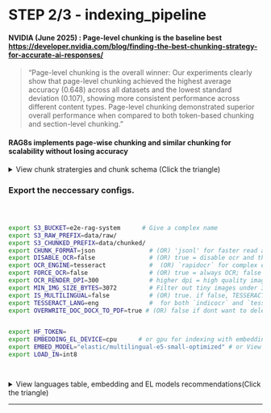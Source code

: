 

# STEP 2/3 - indexing_pipeline

#### **NVIDIA (June 2025)** : Page-level chunking is the baseline best https://developer.nvidia.com/blog/finding-the-best-chunking-strategy-for-accurate-ai-responses/

> “Page-level chunking is the overall winner: Our experiments clearly show that page-level chunking achieved the highest average accuracy (0.648) across all datasets and the lowest standard deviation (0.107), showing more consistent performance across different content types. Page-level chunking demonstrated superior overall performance when compared to both token-based chunking and section-level chunking.” 

#### RAG8s implements page-wise chunking and similar chunking for scalability without losing accuracy
<details>
  <summary> View chunk stratergies and chunk schema (Click the triangle)</summary>

```sh




```
</details>


### Export the neccessary configs.

```sh



export S3_BUCKET=e2e-rag-system      # Give a complex name
export S3_RAW_PREFIX=data/raw/         
export S3_CHUNKED_PREFIX=data/chunked/   
export CHUNK_FORMAT=json               # (OR) 'jsonl' for faster read and storage efficiency for headless use(but not readable)
export DISABLE_OCR=false               # (OR) true = disable ocr and the text in images of docs will not be extracted(but very fast)
export OCR_ENGINE=tesseract            #  (OR) `rapidocr` for complex english (OR) `indicocr` for indian languages
export FORCE_OCR=false                 # (OR) true = always OCR; false = skip if text exists(false recommended)
export OCR_RENDER_DPI=300              # higher dpi = high quality image extraction = higher cost and higher chance of extracting tiny texts
export MIN_IMG_SIZE_BYTES=3072         # Filter out tiny images under 3 KB (often unneccessary black empty images)
export IS_MULTILINGUAL=false           # (OR) true. if false, TESSERACT_LANG will be ignored
export TESSERACT_LANG=eng              #  for both `indicocr` and `tesseract` (but only one lang to avoid noise). refer the mapping table below. 
export OVERWRITE_DOC_DOCX_TO_PDF=true # (OR) false if dont want to delete original .doc and .docx files in data/raw/


export HF_TOKEN=
export EMBEDDING_EL_DEVICE=cpu      # or gpu for indexing with embedding and entity linking models
export EMBED_MODEL="elastic/multilingual-e5-small-optimized" # or View recommendations
export LOAD_IN=int8




```

<details>
  <summary> View languages table, embedding and EL models recommendations(Click the triangle)</summary>


| Language(Abbr)        | Language(Abbr)            | Language(Abbr)  | Language(Abbr)              | Language(Abbr)       | Language(Abbr)             | Language(Abbr)  |
| --------------------- | ------------------------- | --------------- | --------------------------- | -------------------- | -------------------------- | --------------- |
| Amharic(amh)          | French(fra)               | Oriya(ori)      | Serbian(srp)                | Urdu(urd)            | Azerbaijani(aze)           | Dutch(nld)      |
| Assamese(asm)         | French-Fraktur(fra\_frak) | Pashto(pus)     | Serbian-Cyrillic(srp\_cyrl) | Uzbek(uzb)           | Azerbaijani-Cyr(aze\_cyrl) | Esperanto(epo)  |
| Bosnian(bos)          | Galician(glg)             | Persian(fas)    | Serbian-Latin(srp\_latn)    | Uzbek-Cyr(uzb\_cyrl) | Finnish(fin)               | Latin(lat)      |
| Catalan(cat)          | German(deu)               | Polish(pol)     | Sinhala(sin)                | Vietnamese(vie)      | Tamil(tam)                 | Hebrew(heb)     |
| Cebuano(ceb)          | Greek(ell)                | Portuguese(por) | Slovak(slk)                 | Welsh(cym)           | Telugu(tel)                | Hindi(hin)      |
| Chinese-Sim(chi\_sim) | Gujarati(guj)             | Punjabi(pan)    | Slovenian(slv)              | Yiddish(yid)         | Thai(tha)                  | Hungarian(hun)  |
| Chinese-Tra(chi\_tra) | Haitian(hat)              | Romanian(ron)   | Spanish(spa)                | Yoruba(yor)          | Tibetan(bod)               | Icelandic(isl)  |
| Croatian(hrv)         | Hausa(hau)\*              | Russian(rus)    | Swahili(swa)                | Kurdish(kur)         | Japanese(jpn)              | Indonesian(ind) |
| Czech(ces)            | Khmer(khm)                | Lao(lao)        | Lithuanian(lit)             | Kannada(kan)         | Javanese(jav)              | Italian(ita)    |
| Danish(dan)           | Korean(kor)               | Latvian(lav)    | Nepali(nep)                 | Sinhala(sin)         | Oriya(ori)                 | Malay(may)\*    |
| English(eng)          | Tigrinya(tir)             | Estonian(est)   | Tagalog(tgl)                | Turkish(tur)         | Ukrainian(ukr)             | Uyghur(uig)     |


## Recommendations:
  ### 1. The same embedding and EL model should be used in both indexing pipeline and in inference pipeline(deployment) so choose wisely.
  ### 2. Smaller models performs closer to larger models, so even if you need slightly higher accuracy, choose smaller models as the inference will have graph based multi hop retreival also. The fusion of multiple smaller and int8 versions is better than fewer large models. 
  ### 3. `elastic/multilingual-e5-small-optimized` is a highly efficient multilingual model supporting 90+ languages but supports dense(similarity) retreival only. 
  ### 4. `Alibaba-NLP/gte-multilingual-base(mGTE-TRM)` have long‑context support and improved multilingual retrieval. It supports both sparse(keyword) and dense(similarity) retreival but there isn't an english only version of `mGTE-TRM`
  ### 5. Use `Alibaba‑NLP/gte-modernbert-base` or `intfloat/e5-small` if the data is english only. If sparse retreival also needed, choose `mGTE‑TRM`
  ### 6. For the env variable `EMBED_MODEL`, kindly choose only the models in these tables as they were tested in RAG8s.

---

### Recommeded models:
| **Model**                                   | **MRR @10 / MTEB**                                  | **Params** | **Size (float32)**    | **Embed Dim** | **Max Tokens** | **VRAM (fp32)** | **VRAM (fp16)** | **VRAM (int8)** |
| ------------------------------------------- | --------------------------------------------------- | ---------- | --------------------- | ------------- | -------------- | --------------- | --------------- | --------------- |
| **Alibaba-NLP/gte-multilingual-base**    | \~ 68–71 MRR\@10 (MIRE M) / \~ 71 nDCG\@10 (MIRACL) | \~ 304 M   | \~ 1.2 GB (est.)      | 768–1024      | 8192           | \~ 5–7 GB       | \~ 3–4 GB       | \~ 1.8–2.2 GB   |
| **elastic/multilingual‑e5‑small‑optimized** | \~ 64.4 MRR\@10 (average)                           | \~ 110 M   | – (int8 quant)        | 384           | 512            | \~ 1–1.5 GB     | n/a             | \~ 1 GB         |
| **Alibaba‑NLP/gte-modernbert-base**                   | \~ 64.38 avg                                        | \~ 149 M   | \~ 0.67 GB (≈ 670 MB) | 768           | 8192           | \~ 5–6 GB       | \~ 3–4 GB       | \~ 2–2.5 GB     |

---

### Other models to compare: 
| **Model**                                   | **MRR\@10 / MTEB**                          | **Params** | **Size (float32)** | **Embed Dim** | **Max Tokens** | **VRAM (fp32)** | **VRAM (fp16)** | **VRAM (int8)** |
| ------------------------------------------- | ------------------------------------------- | ---------- | ------------------ | ------------- | -------------- | --------------- | --------------- | --------------- |
| **elastic/multilingual-e5-small**           | 64.4 MRR\@10 (average)     | \~ 110 M   | \~ 440 MB          | 384           | 512            | \~ 2–3 GB       | \~ 1.5–2 GB     | \~ 1–1.2 GB     |
| **elastic/multilingual-e5-base**            | 65.9 MRR\@10 (average)     | \~ 260 M   | \~ 1.0 GB          | 768           | 512            | \~ 4–6 GB       | \~ 2.5–3.5 GB   | \~ 1.5–2 GB     |
| **elastic/multilingual-e5-large**           | n/a (not published)                         | \~ 500 M   | \~ 2.0 GB          | 1024          | 512            | \~ 8–10 GB      | \~ 4.5–6 GB     | \~ 2.5–3.5 GB   |
| **intfloat/e5-small**                       | 64.4 MRR\@10 (average)     | \~ 110 M   | \~ 440 MB          | 384           | 512            | \~ 2–3 GB       | \~ 1.5–2 GB     | \~ 1–1.2 GB     |
| **intfloat/e5-base**                        | 65.9 MRR\@10 (average)     | \~ 260 M   | \~ 1.0 GB          | 768           | 512            | \~ 4–6 GB       | \~ 2.5–3.5 GB   | \~ 1.5–2 GB     |
| **intfloat/e5-large**                       | n/a (not published)                         | \~ 500 M   | \~ 2.0 GB          | 1024          | 512            | \~ 8–10 GB      | \~ 4.5–6 GB     | \~ 2.5–3.5 GB   |
| **gte‑base‑en‑v1.5**  | \~ 62.39 avg           | \~ 137 M   | \~ 0.22 GB (≈ 220 MB) | 768           | 8192           | \~ 2.5–3.5 GB   | \~ 1.5–2.5 GB   | \~ 1 GB         |
| **gte‑large‑en‑v1.5** | \~ 63.13 avg           | \~ 434 M   | \~ 0.67 GB (≈ 670 MB) | 1024          | 8192           | \~ 5–7 GB       | \~ 3–4 GB       | \~ 2–2.5 GB     |

</details>



---

